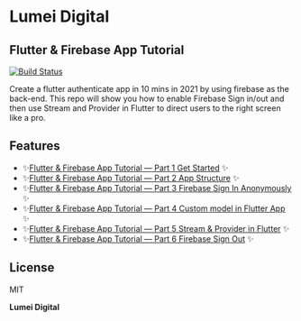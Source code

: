 # Lumei Digital
## Flutter & Firebase App Tutorial
 
[![Build Status](https://travis-ci.org/joemccann/dillinger.svg?branch=master)](https://medium.com/@lumeilin301/flutter-firebase-app-tutorial-part-1-get-started-95cce84939c3)

Create a flutter authenticate app in 10 mins in 2021 by using firebase as the back-end. This repo will show you how to enable Firebase Sign in/out and then use Stream and Provider in Flutter to direct users to the right screen like a pro.

## Features
- ✨[Flutter & Firebase App Tutorial — Part 1 Get Started](https://medium.com/@lumeilin301/flutter-firebase-app-tutorial-part-1-get-started-95cce84939c3) ✨
- ✨[Flutter & Firebase App Tutorial — Part 2 App Structure](https://medium.com/@lumeilin301/flutter-firebase-app-tutorial-part-2-app-structure-5f613b72ad2d) ✨
- ✨[Flutter & Firebase App Tutorial — Part 3 Firebase Sign In Anonymously](https://medium.com/@lumeilin301/flutter-firebase-app-tutorial-part-3-firebase-auth-2e3cb4a0f66e) ✨
- ✨[Flutter & Firebase App Tutorial — Part 4 Custom model in Flutter App](https://medium.com/@lumeilin301/flutter-firebase-app-tutorial-part-4-custom-model-in-flutter-app-1ec618ed4686) ✨
- ✨[Flutter & Firebase App Tutorial — Part 5 Stream & Provider in Flutter](https://medium.com/@lumeilin301/flutter-firebase-app-tutorial-part-5-stream-in-flutter-82c0c14adbe9) ✨
- ✨[Flutter & Firebase App Tutorial — Part 6 Firebase Sign Out](https://medium.com/@lumeilin301/flutter-firebase-app-tutorial-part-6-firebase-sign-out-df205b1d52e3) ✨


## License

MIT

**Lumei Digital**

